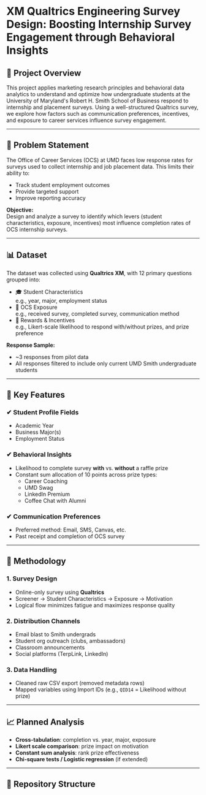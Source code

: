 # XM Qualtrics Engineering Survey Design: Boosting Internship Survey Engagement through Behavioral Insights

## 📘 Project Overview

This project applies marketing research principles and behavioral data analytics to understand and optimize how undergraduate students at the University of Maryland's Robert H. Smith School of Business respond to internship and placement surveys. Using a well-structured Qualtrics survey, we explore how factors such as communication preferences, incentives, and exposure to career services influence survey engagement.

---

## 🎯 Problem Statement

The Office of Career Services (OCS) at UMD faces low response rates for surveys used to collect internship and job placement data. This limits their ability to:
- Track student employment outcomes
- Provide targeted support
- Improve reporting accuracy

**Objective:**  
Design and analyze a survey to identify which levers (student characteristics, exposure, incentives) most influence completion rates of OCS internship surveys.

---

## 📊 Dataset

The dataset was collected using **Qualtrics XM**, with 12 primary questions grouped into:

- 🎓 Student Characteristics  
  e.g., year, major, employment status  
- 🏢 OCS Exposure  
  e.g., received survey, completed survey, communication method  
- 🎁 Rewards & Incentives  
  e.g., Likert-scale likelihood to respond with/without prizes, and prize preference

**Response Sample:**  
- ~3 responses from pilot data  
- All responses filtered to include only current UMD Smith undergraduate students

---

## 🔑 Key Features

### ✔ Student Profile Fields
- Academic Year
- Business Major(s)
- Employment Status

### ✔ Behavioral Insights
- Likelihood to complete survey **with** vs. **without** a raffle prize
- Constant sum allocation of 10 points across prize types:
  - Career Coaching
  - UMD Swag
  - LinkedIn Premium
  - Coffee Chat with Alumni

### ✔ Communication Preferences
- Preferred method: Email, SMS, Canvas, etc.
- Past receipt and completion of OCS survey

---

## 🧠 Methodology

### 1. **Survey Design**
- Online-only survey using **Qualtrics**
- Screener → Student Characteristics → Exposure → Motivation
- Logical flow minimizes fatigue and maximizes response quality

### 2. **Distribution Channels**
- Email blast to Smith undergrads
- Student org outreach (clubs, ambassadors)
- Classroom announcements
- Social platforms (TerpLink, LinkedIn)

### 3. **Data Handling**
- Cleaned raw CSV export (removed metadata rows)
- Mapped variables using Import IDs (e.g., `QID14` = Likelihood without prize)

---

## 📈 Planned Analysis

- **Cross-tabulation**: completion vs. year, major, exposure
- **Likert scale comparison**: prize impact on motivation
- **Constant sum analysis**: rank prize effectiveness
- **Chi-square tests / Logistic regression** (if extended)

---

## 📁 Repository Structure

